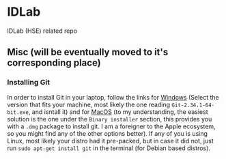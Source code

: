 # IDLab
IDLab (HSE) related repo

## Misc (will be eventually moved to it's corresponding place)
### Installing Git

In order to install Git in your laptop, follow the links for [Windows](https://github.com/git-for-windows/git/releases/tag/v2.34.1.windows.1) (Select the version that fits your machine, most likely the one reading `Git-2.34.1-64-bit.exe`, and isntall it) and for [MacOS](http://git-scm.com/download/mac) (to my understanding, the easiest solution is the one under the `Binary installer` section, this provides you with a `.dmg` package to install git. I am a foreigner to the Apple ecosystem, so you might find any of the other options better). If any of you is using Linux, most likely your distro had it pre-packed, but in case it did not, just run `sudo apt-get install git` in the terminal (for Debian based distros).
